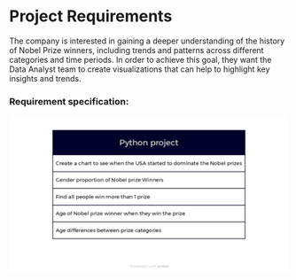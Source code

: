 # Project Requirements
The company is interested in gaining a deeper understanding of the history of Nobel Prize winners, including trends and patterns across different categories and time periods. In order to achieve this goal, they want the Data Analyst team to create visualizations that can help to highlight key insights and trends.

### Requirement specification:
![Alt text](requirements.jpg)
